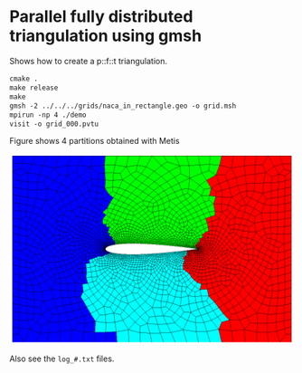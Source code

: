 # Parallel fully distributed triangulation using gmsh

Shows how to create a p::f::t triangulation.

```shell
cmake .
make release
make
gmsh -2 ../../../grids/naca_in_rectangle.geo -o grid.msh
mpirun -np 4 ./demo
visit -o grid_000.pvtu
```

Figure shows 4 partitions obtained with Metis

<p align="center">
<img width="1024" src="output/rank4.png">
</p>

Also see the `log_#.txt` files.
